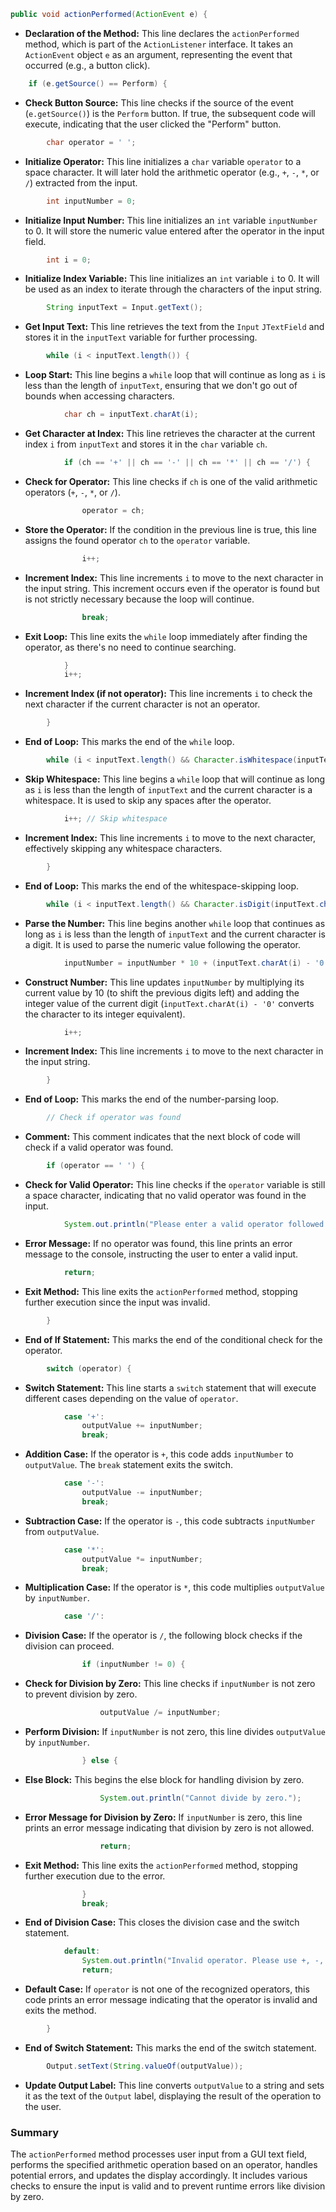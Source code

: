 
```java
public void actionPerformed(ActionEvent e) {
```
- **Declaration of the Method:** This line declares the `actionPerformed` method, which is part of the `ActionListener` interface. It takes an `ActionEvent` object `e` as an argument, representing the event that occurred (e.g., a button click).

```java
    if (e.getSource() == Perform) {
```
- **Check Button Source:** This line checks if the source of the event (`e.getSource()`) is the `Perform` button. If true, the subsequent code will execute, indicating that the user clicked the "Perform" button.

```java
        char operator = ' ';
```
- **Initialize Operator:** This line initializes a `char` variable `operator` to a space character. It will later hold the arithmetic operator (e.g., `+`, `-`, `*`, or `/`) extracted from the input.

```java
        int inputNumber = 0;
```
- **Initialize Input Number:** This line initializes an `int` variable `inputNumber` to 0. It will store the numeric value entered after the operator in the input field.

```java
        int i = 0;
```
- **Initialize Index Variable:** This line initializes an `int` variable `i` to 0. It will be used as an index to iterate through the characters of the input string.

```java
        String inputText = Input.getText();
```
- **Get Input Text:** This line retrieves the text from the `Input` `JTextField` and stores it in the `inputText` variable for further processing.

```java
        while (i < inputText.length()) {
```
- **Loop Start:** This line begins a `while` loop that will continue as long as `i` is less than the length of `inputText`, ensuring that we don't go out of bounds when accessing characters.

```java
            char ch = inputText.charAt(i);
```
- **Get Character at Index:** This line retrieves the character at the current index `i` from `inputText` and stores it in the `char` variable `ch`.

```java
            if (ch == '+' || ch == '-' || ch == '*' || ch == '/') {
```
- **Check for Operator:** This line checks if `ch` is one of the valid arithmetic operators (`+`, `-`, `*`, or `/`).

```java
                operator = ch;
```
- **Store the Operator:** If the condition in the previous line is true, this line assigns the found operator `ch` to the `operator` variable.

```java
                i++;
```
- **Increment Index:** This line increments `i` to move to the next character in the input string. This increment occurs even if the operator is found but is not strictly necessary because the loop will continue.

```java
                break;
```
- **Exit Loop:** This line exits the `while` loop immediately after finding the operator, as there's no need to continue searching.

```java
            }
            i++;
```
- **Increment Index (if not operator):** This line increments `i` to check the next character if the current character is not an operator.

```java
        }
```
- **End of Loop:** This marks the end of the `while` loop.

```java
        while (i < inputText.length() && Character.isWhitespace(inputText.charAt(i))) {
```
- **Skip Whitespace:** This line begins a `while` loop that will continue as long as `i` is less than the length of `inputText` and the current character is a whitespace. It is used to skip any spaces after the operator.

```java
            i++; // Skip whitespace
```
- **Increment Index:** This line increments `i` to move to the next character, effectively skipping any whitespace characters.

```java
        }
```
- **End of Loop:** This marks the end of the whitespace-skipping loop.

```java
        while (i < inputText.length() && Character.isDigit(inputText.charAt(i))) {
```
- **Parse the Number:** This line begins another `while` loop that continues as long as `i` is less than the length of `inputText` and the current character is a digit. It is used to parse the numeric value following the operator.

```java
            inputNumber = inputNumber * 10 + (inputText.charAt(i) - '0');
```
- **Construct Number:** This line updates `inputNumber` by multiplying its current value by 10 (to shift the previous digits left) and adding the integer value of the current digit (`inputText.charAt(i) - '0'` converts the character to its integer equivalent).

```java
            i++;
```
- **Increment Index:** This line increments `i` to move to the next character in the input string.

```java
        }
```
- **End of Loop:** This marks the end of the number-parsing loop.

```java
        // Check if operator was found
```
- **Comment:** This comment indicates that the next block of code will check if a valid operator was found.

```java
        if (operator == ' ') {
```
- **Check for Valid Operator:** This line checks if the `operator` variable is still a space character, indicating that no valid operator was found in the input.

```java
            System.out.println("Please enter a valid operator followed by a number.");
```
- **Error Message:** If no operator was found, this line prints an error message to the console, instructing the user to enter a valid input.

```java
            return;
```
- **Exit Method:** This line exits the `actionPerformed` method, stopping further execution since the input was invalid.

```java
        }
```
- **End of If Statement:** This marks the end of the conditional check for the operator.

```java
        switch (operator) {
```
- **Switch Statement:** This line starts a `switch` statement that will execute different cases depending on the value of `operator`.

```java
            case '+':
                outputValue += inputNumber;
                break;
```
- **Addition Case:** If the operator is `+`, this code adds `inputNumber` to `outputValue`. The `break` statement exits the switch.

```java
            case '-':
                outputValue -= inputNumber;
                break;
```
- **Subtraction Case:** If the operator is `-`, this code subtracts `inputNumber` from `outputValue`.

```java
            case '*':
                outputValue *= inputNumber;
                break;
```
- **Multiplication Case:** If the operator is `*`, this code multiplies `outputValue` by `inputNumber`.

```java
            case '/':
```
- **Division Case:** If the operator is `/`, the following block checks if the division can proceed.

```java
                if (inputNumber != 0) {
```
- **Check for Division by Zero:** This line checks if `inputNumber` is not zero to prevent division by zero.

```java
                    outputValue /= inputNumber;
```
- **Perform Division:** If `inputNumber` is not zero, this line divides `outputValue` by `inputNumber`.

```java
                } else {
```
- **Else Block:** This begins the else block for handling division by zero.

```java
                    System.out.println("Cannot divide by zero.");
```
- **Error Message for Division by Zero:** If `inputNumber` is zero, this line prints an error message indicating that division by zero is not allowed.

```java
                    return;
```
- **Exit Method:** This line exits the `actionPerformed` method, stopping further execution due to the error.

```java
                }
                break;
```
- **End of Division Case:** This closes the division case and the switch statement.

```java
            default:
                System.out.println("Invalid operator. Please use +, -, * or /.");
                return;
```
- **Default Case:** If `operator` is not one of the recognized operators, this code prints an error message indicating that the operator is invalid and exits the method.

```java
        }
```
- **End of Switch Statement:** This marks the end of the switch statement.

```java
        Output.setText(String.valueOf(outputValue));
```
- **Update Output Label:** This line converts `outputValue` to a string and sets it as the text of the `Output` label, displaying the result of the operation to the user.

### Summary
The `actionPerformed` method processes user input from a GUI text field, performs the specified arithmetic operation based on an operator, handles potential errors, and updates the display accordingly. It includes various checks to ensure the input is valid and to prevent runtime errors like division by zero.
